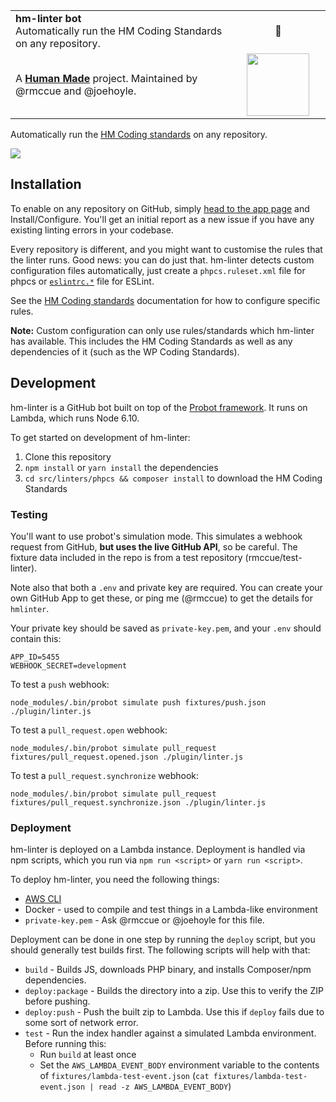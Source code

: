 <table width="100%">
	<tr>
		<td align="left" width="70%">
			<strong>hm-linter bot</strong><br />
			Automatically run the HM Coding Standards on any repository.
		</td>
		<td align="center" width="30%">
			🤖
		</td>
	</tr>
	<tr>
		<td>
			A <strong><a href="https://hmn.md/">Human Made</a></strong> project. Maintained by @rmccue and @joehoyle.
		</td>
		<td align="center" width="30%">
			<img src="https://hmn.md/content/themes/hmnmd/assets/images/hm-logo.svg" width="100" />
		</td>
	</tr>
</table>

Automatically run the [HM Coding standards](https://github.com/humanmade/coding-standards) on any repository.

<img src="https://hmn.md/uploads/2018/02/Screenshot-2018-02-09-16.37.17.png" />


## Installation

To enable on any repository on GitHub, simply [head to the app page](https://github.com/apps/hm-linter) and Install/Configure. You'll get an initial report as a new issue if you have any existing linting errors in your codebase.

Every repository is different, and you might want to customise the rules that the linter runs. Good news: you can do just that. hm-linter detects custom configuration files automatically, just create a `phpcs.ruleset.xml` file for phpcs or [`eslintrc.*`](https://eslint.org/docs/user-guide/configuring#configuration-file-formats) file for ESLint.

See the [HM Coding standards](https://github.com/humanmade/coding-standards) documentation for how to configure specific rules.

**Note:** Custom configuration can only use rules/standards which hm-linter has available. This includes the HM Coding Standards as well as any dependencies of it (such as the WP Coding Standards).


## Development

hm-linter is a GitHub bot built on top of the [Probot framework](https://probot.github.io/). It runs on Lambda, which runs Node 6.10.

To get started on development of hm-linter:

1. Clone this repository
2. `npm install` or `yarn install` the dependencies
3. `cd src/linters/phpcs && composer install` to download the HM Coding Standards


### Testing

You'll want to use probot's simulation mode. This simulates a webhook request from GitHub, **but uses the live GitHub API**, so be careful. The fixture data included in the repo is from a test repository (rmccue/test-linter).

Note also that both a `.env` and private key are required. You can create your own GitHub App to get these, or ping me (@rmccue) to get the details for `hmlinter`.

Your private key should be saved as `private-key.pem`, and your `.env` should contain this:

```
APP_ID=5455
WEBHOOK_SECRET=development
```

To test a `push` webhook:

```
node_modules/.bin/probot simulate push fixtures/push.json ./plugin/linter.js
```

To test a `pull_request.open` webhook:

```
node_modules/.bin/probot simulate pull_request fixtures/pull_request.opened.json ./plugin/linter.js
```

To test a `pull_request.synchronize` webhook:

```
node_modules/.bin/probot simulate pull_request fixtures/pull_request.synchronize.json ./plugin/linter.js
```


### Deployment

hm-linter is deployed on a Lambda instance. Deployment is handled via npm scripts, which you run via `npm run <script>` or `yarn run <script>`.

To deploy hm-linter, you need the following things:

* [AWS CLI](https://aws.amazon.com/cli/)
* Docker - used to compile and test things in a Lambda-like environment
* `private-key.pem` - Ask @rmccue or @joehoyle for this file.

Deployment can be done in one step by running the `deploy` script, but you should generally test builds first. The following scripts will help with that:

* `build` - Builds JS, downloads PHP binary, and installs Composer/npm dependencies.
* `deploy:package` - Builds the directory into a zip. Use this to verify the ZIP before pushing.
* `deploy:push` - Push the built zip to Lambda. Use this if `deploy` fails due to some sort of network error.
* `test` - Run the index handler against a simulated Lambda environment. Before running this:
	* Run `build` at least once
	* Set the `AWS_LAMBDA_EVENT_BODY` environment variable to the contents of `fixtures/lambda-test-event.json` (`cat fixtures/lambda-test-event.json | read -z AWS_LAMBDA_EVENT_BODY`)
